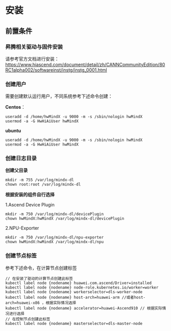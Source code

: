 # 安装

## 前置条件
### 昇腾相关驱动与固件安装
请参考官方文档进行安装：https://www.hiascend.com/document/detail/zh/CANNCommunityEdition/80RC1alpha002/softwareinst/instg/instg_0001.html

### 创建用户
需要创建默认运行用户，不同系统参考下述命令创建：

**Centos**：
```
useradd -d /home/hwMindX -u 9000 -m -s /sbin/nologin hwMindX
usermod -a -G HwHiAiUser hwMindX
```
**ubuntu**
```
useradd -d /home/hwMindX -u 9000 -m -s /sbin/nologin hwMindX
usermod -a -G HwHiAiUser hwMindX
```

### 创建日志目录

**创建父目录**
```
mkdir -m 755 /var/log/mindx-dl
chown root:root /var/log/mindx-dl
```
**根据安装的组件自行选择**


1.Ascend Device Plugin
```
mkdir -m 750 /var/log/mindx-dl/devicePlugin
chown hwMindX:hwMindX /var/log/mindx-dl/devicePlugin
```
2.NPU-Exporter
```
mkdir -m 750 /var/log/mindx-dl/npu-exporter
chown hwMindX:hwMindX /var/log/mindx-dl/npu
```

### 创建节点标签
参考下述命令，在计算节点创建标签
```
// 在安装了驱动的计算节点创建此标签
kubectl label node {nodename} huawei.com.ascend/Driver=installed
kubectl label node {nodename} node-role.kubernetes.io/worker=worker
kubectl label node {nodename} workerselector=dls-worker-node
kubectl label node {nodename} host-arch=huawei-arm //或者host-arch=huawei-x86 ，根据实际情况选择
kubectl label node {nodename} accelerator=huawei-Ascend910 // 根据实际情况进行选择
// 在控制节点创建此标签
kubectl label node {nodename} masterselector=dls-master-node
```
